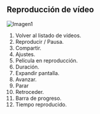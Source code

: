 ## Reproducción de vídeo

![Imagen1](http://static.energysistem.com/images/manuals/42500/5710f3b852845.jpg)

1. Volver al listado de vídeos.
2. Reproducir / Pausa.
3. Compartir.
4. Ajustes.
5. Película en reproducción.
6. Duración.
7. Expandir pantalla.
8. Avanzar.
9. Parar
10. Retroceder.
11. Barra de progreso.
12. Tiempo reproducido.

